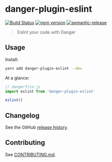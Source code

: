 # danger-plugin-eslint

[![Build Status](https://travis-ci.org/danpalmer/danger-plugin-eslint.svg?branch=master)](https://travis-ci.org/danpalmer/danger-plugin-eslint)
[![npm version](https://badge.fury.io/js/danger-plugin-eslint.svg)](https://badge.fury.io/js/danger-plugin-eslint)
[![semantic-release](https://img.shields.io/badge/%20%20%F0%9F%93%A6%F0%9F%9A%80-semantic--release-e10079.svg)](https://github.com/semantic-release/semantic-release)

> Eslint your code with Danger

## Usage

Install:

```sh
yarn add danger-plugin-eslint --dev
```

At a glance:

```js
// dangerfile.js
import eslint from 'danger-plugin-eslint'

eslint()
```
## Changelog

See the GitHub [release history](https://github.com/danpalmer/danger-plugin-eslint/releases).

## Contributing

See [CONTRIBUTING.md](CONTRIBUTING.md).
